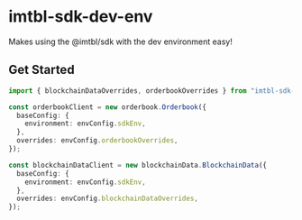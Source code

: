 # imtbl-sdk-dev-env

Makes using the @imtbl/sdk with the dev environment easy!

## Get Started

```ts
import { blockchainDataOverrides, orderbookOverrides } from "imtbl-sdk-dev-env";

const orderbookClient = new orderbook.Orderbook({
  baseConfig: {
    environment: envConfig.sdkEnv,
  },
  overrides: envConfig.orderbookOverrides,
});

const blockchainDataClient = new blockchainData.BlockchainData({
  baseConfig: {
    environment: envConfig.sdkEnv,
  },
  overrides: envConfig.blockchainDataOverrides,
});
```
